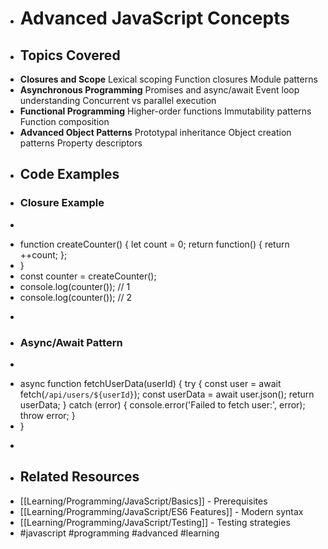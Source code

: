 - # Advanced JavaScript Concepts
- ## Topics Covered
- **Closures and Scope**
	Lexical scoping
	Function closures
	Module patterns
- **Asynchronous Programming**
	Promises and async/await
	Event loop understanding
	Concurrent vs parallel execution
- **Functional Programming**
	Higher-order functions
	Immutability patterns
	Function composition
- **Advanced Object Patterns**
	Prototypal inheritance
	Object creation patterns
	Property descriptors
- ## Code Examples
- ### Closure Example
- ```javascript
- function createCounter() {
	let count = 0;
	return function() {
		return ++count;
	};
- }
- const counter = createCounter();
- console.log(counter()); // 1
- console.log(counter()); // 2
- ```
- ### Async/Await Pattern
- ```javascript
- async function fetchUserData(userId) {
	try {
		const user = await fetch(`/api/users/${userId}`);
		const userData = await user.json();
		return userData;
	} catch (error) {
		console.error('Failed to fetch user:', error);
		throw error;
	}
- }
- ```
- ## Related Resources
- [[Learning/Programming/JavaScript/Basics]] - Prerequisites
- [[Learning/Programming/JavaScript/ES6 Features]] - Modern syntax
- [[Learning/Programming/JavaScript/Testing]] - Testing strategies
- #javascript #programming #advanced #learning